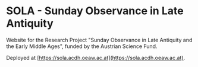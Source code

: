 # SOLA - Sunday Observance in Late Antiquity

Website for the Research Project "Sunday Observance in Late Antiquity and the Early Middle Ages",
funded by the Austrian Science Fund.

Deployed at [https://sola.acdh.oeaw.ac.at](https://sola.acdh.oeaw.ac.at).
